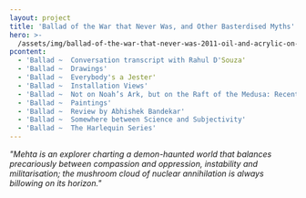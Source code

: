 ```yaml
---
layout: project
title: 'Ballad of the War that Never Was, and Other Basterdised Myths'
hero: >-
  /assets/img/ballad-of-the-war-that-never-was-2011-oil-and-acrylic-on-canvas-152-x-198-cm.jpg
pcontent:
  - 'Ballad ~  Conversation transcript with Rahul D'Souza'
  - 'Ballad ~  Drawings'
  - 'Ballad ~  Everybody's a Jester'
  - 'Ballad ~  Installation Views'
  - 'Ballad ~  Not on Noah’s Ark, but on the Raft of the Medusa: Recent Works by Ali Akbar Mehta'
  - 'Ballad ~  Paintings'
  - 'Ballad ~  Review by Abhishek Bandekar'
  - 'Ballad ~  Somewhere between Science and Subjectivity'
  - 'Ballad ~  The Harlequin Series'
---
```

_"Mehta is an explorer charting a demon-haunted world that balances precariously between compassion and oppression, instability and militarisation; the mushroom cloud of nuclear annihilation is always billowing on its horizon."_
